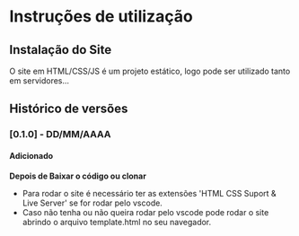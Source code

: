 # Instruções de utilização

## Instalação do Site

O site em HTML/CSS/JS é um projeto estático, logo pode ser utilizado tanto em servidores...

## Histórico de versões

### [0.1.0] - DD/MM/AAAA
#### Adicionado

**Depois de Baixar o código ou clonar**
- Para rodar o site é necessário ter as extensões 'HTML CSS Suport & Live Server' se for rodar pelo vscode.
- Caso não tenha ou não queira rodar pelo vscode pode rodar o site abrindo o arquivo template.html no seu navegador.
